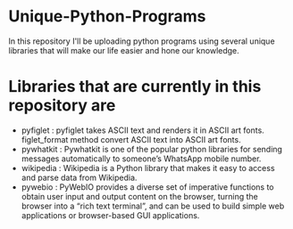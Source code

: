 # Unique-Python-Programs
In this repository I'll be uploading python programs using several unique libraries that will make our life easier and hone our knowledge.

# Libraries that are currently in this repository are

- pyfiglet : pyfiglet takes ASCII text and renders it in ASCII art fonts. figlet_format method convert ASCII text into ASCII art fonts.
- pywhatkit : Pywhatkit is one of the popular python libraries for sending messages automatically to someone’s WhatsApp mobile number.
- wikipedia : Wikipedia is a Python library that makes it easy to access and parse data from Wikipedia.
- pywebio : PyWebIO provides a diverse set of imperative functions to obtain user input and output content on the browser, turning the browser into a “rich text terminal”, and can be used to build simple web applications or browser-based GUI applications.
